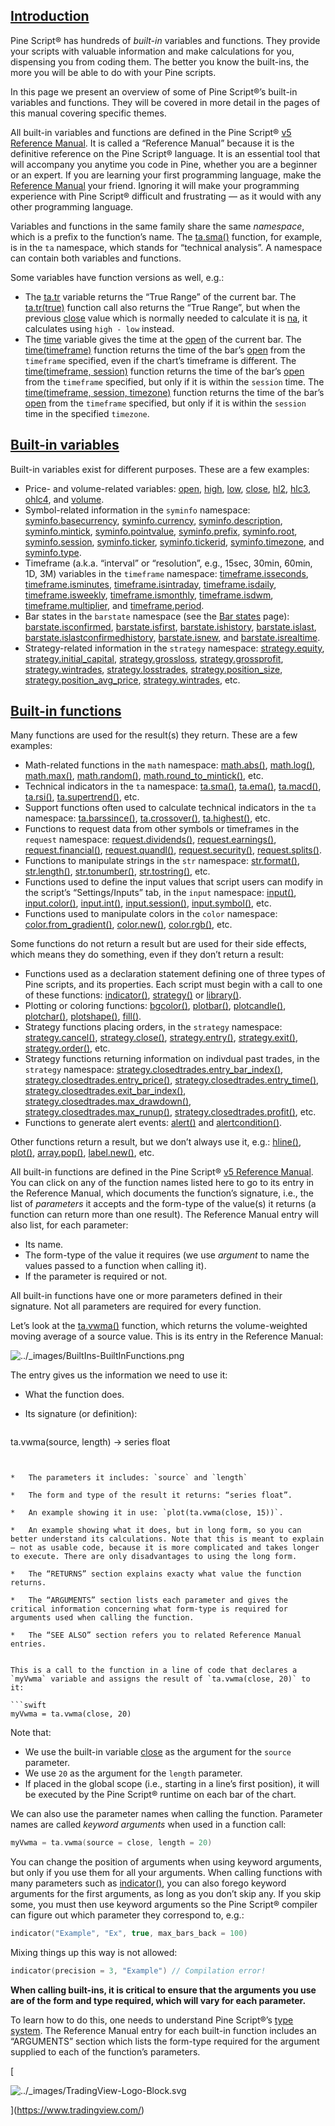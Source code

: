 [Introduction](#id1)
-------------------------------------------------------------------

Pine Script® has hundreds of _built-in_ variables and functions. They provide your scripts with valuable information and make calculations for you, dispensing you from coding them. The better you know the built-ins, the more you will be able to do with your Pine scripts.

In this page we present an overview of some of Pine Script®’s built-in variables and functions. They will be covered in more detail in the pages of this manual covering specific themes.

All built-in variables and functions are defined in the Pine Script® [v5 Reference Manual](https://www.tradingview.com/pine-script-reference/v5/). It is called a “Reference Manual” because it is the definitive reference on the Pine Script® language. It is an essential tool that will accompany you anytime you code in Pine, whether you are a beginner or an expert. If you are learning your first programming language, make the [Reference Manual](https://www.tradingview.com/pine-script-reference/v5/) your friend. Ignoring it will make your programming experience with Pine Script® difficult and frustrating — as it would with any other programming language.

Variables and functions in the same family share the same _namespace_, which is a prefix to the function’s name. The [ta.sma()](https://www.tradingview.com/pine-script-reference/v5/#fun_ta{dot}sma) function, for example, is in the `ta` namespace, which stands for “technical analysis”. A namespace can contain both variables and functions.

Some variables have function versions as well, e.g.:

*   The [ta.tr](https://www.tradingview.com/pine-script-reference/v5/#fun_ta{dot}tr) variable returns the “True Range” of the current bar. The [ta.tr(true)](https://www.tradingview.com/pine-script-reference/v5/#fun_ta{dot}tr) function call also returns the “True Range”, but when the previous [close](https://www.tradingview.com/pine-script-reference/v5/#var_close) value which is normally needed to calculate it is [na](https://www.tradingview.com/pine-script-reference/v5/#var_na), it calculates using `high - low` instead.
*   The [time](https://www.tradingview.com/pine-script-reference/v5/#var_time) variable gives the time at the [open](https://www.tradingview.com/pine-script-reference/v5/#var_open) of the current bar. The [time(timeframe)](https://www.tradingview.com/pine-script-reference/v5/#fun_time) function returns the time of the bar’s [open](https://www.tradingview.com/pine-script-reference/v5/#var_open) from the `timeframe` specified, even if the chart’s timeframe is different. The [time(timeframe, session)](https://www.tradingview.com/pine-script-reference/v5/#fun_time) function returns the time of the bar’s [open](https://www.tradingview.com/pine-script-reference/v5/#var_open) from the `timeframe` specified, but only if it is within the `session` time. The [time(timeframe, session, timezone)](https://www.tradingview.com/pine-script-reference/v5/#fun_time) function returns the time of the bar’s [open](https://www.tradingview.com/pine-script-reference/v5/#var_open) from the `timeframe` specified, but only if it is within the `session` time in the specified `timezone`.

[Built-in variables](#id2)
-------------------------------------------------------------------------------

Built-in variables exist for different purposes. These are a few examples:

*   Price- and volume-related variables: [open](https://www.tradingview.com/pine-script-reference/v5/#var_open), [high](https://www.tradingview.com/pine-script-reference/v5/#var_high), [low](https://www.tradingview.com/pine-script-reference/v5/#var_low), [close](https://www.tradingview.com/pine-script-reference/v5/#var_close), [hl2](https://www.tradingview.com/pine-script-reference/v5/#var_hl2), [hlc3](https://www.tradingview.com/pine-script-reference/v5/#var_hlc3), [ohlc4](https://www.tradingview.com/pine-script-reference/v5/#var_ohlc4), and [volume](https://www.tradingview.com/pine-script-reference/v5/#var_volume).
*   Symbol-related information in the `syminfo` namespace: [syminfo.basecurrency](https://www.tradingview.com/pine-script-reference/v5/#var_syminfo{dot}basecurrency), [syminfo.currency](https://www.tradingview.com/pine-script-reference/v5/#var_syminfo{dot}currency), [syminfo.description](https://www.tradingview.com/pine-script-reference/v5/#var_syminfo{dot}description), [syminfo.mintick](https://www.tradingview.com/pine-script-reference/v5/#var_syminfo{dot}mintick), [syminfo.pointvalue](https://www.tradingview.com/pine-script-reference/v5/#var_syminfo{dot}pointvalue), [syminfo.prefix](https://www.tradingview.com/pine-script-reference/v5/#var_syminfo{dot}prefix), [syminfo.root](https://www.tradingview.com/pine-script-reference/v5/#var_syminfo{dot}root), [syminfo.session](https://www.tradingview.com/pine-script-reference/v5/#var_syminfo{dot}session), [syminfo.ticker](https://www.tradingview.com/pine-script-reference/v5/#var_syminfo{dot}ticker), [syminfo.tickerid](https://www.tradingview.com/pine-script-reference/v5/#var_syminfo{dot}tickerid), [syminfo.timezone](https://www.tradingview.com/pine-script-reference/v5/#var_syminfo{dot}timezone), and [syminfo.type](https://www.tradingview.com/pine-script-reference/v5/#var_syminfo{dot}type).
*   Timeframe (a.k.a. “interval” or “resolution”, e.g., 15sec, 30min, 60min, 1D, 3M) variables in the `timeframe` namespace: [timeframe.isseconds](https://www.tradingview.com/pine-script-reference/v5/#var_timeframe{dot}isseconds), [timeframe.isminutes](https://www.tradingview.com/pine-script-reference/v5/#var_timeframe{dot}isminutes), [timeframe.isintraday](https://www.tradingview.com/pine-script-reference/v5/#var_timeframe{dot}isintraday), [timeframe.isdaily](https://www.tradingview.com/pine-script-reference/v5/#var_timeframe{dot}isdaily), [timeframe.isweekly](https://www.tradingview.com/pine-script-reference/v5/#var_timeframe{dot}isweekly), [timeframe.ismonthly](https://www.tradingview.com/pine-script-reference/v5/#var_timeframe{dot}ismonthly), [timeframe.isdwm](https://www.tradingview.com/pine-script-reference/v5/#var_timeframe{dot}isdwm), [timeframe.multiplier](https://www.tradingview.com/pine-script-reference/v5/#var_timeframe{dot}multiplier), and [timeframe.period](https://www.tradingview.com/pine-script-reference/v5/#var_timeframe{dot}period).
*   Bar states in the `barstate` namespace (see the [Bar states](concepts_Bar_states.html#pagebarstates) page): [barstate.isconfirmed](https://www.tradingview.com/pine-script-reference/v5/#var_barstate{dot}isconfirmed), [barstate.isfirst](https://www.tradingview.com/pine-script-reference/v5/#var_barstate{dot}isfirst), [barstate.ishistory](https://www.tradingview.com/pine-script-reference/v5/#var_barstate{dot}ishistory), [barstate.islast](https://www.tradingview.com/pine-script-reference/v5/#var_barstate{dot}islast), [barstate.islastconfirmedhistory](https://www.tradingview.com/pine-script-reference/v5/#var_barstate{dot}islastconfirmedhistory), [barstate.isnew](https://www.tradingview.com/pine-script-reference/v5/#var_barstate{dot}isnew), and [barstate.isrealtime](https://www.tradingview.com/pine-script-reference/v5/#var_barstate{dot}isrealtime).
*   Strategy-related information in the `strategy` namespace: [strategy.equity](https://www.tradingview.com/pine-script-reference/v5/#var_strategy{dot}equity), [strategy.initial\_capital](https://www.tradingview.com/pine-script-reference/v5/#var_strategy{dot}initial_capital), [strategy.grossloss](https://www.tradingview.com/pine-script-reference/v5/#var_strategy{dot}grossloss), [strategy.grossprofit](https://www.tradingview.com/pine-script-reference/v5/#var_strategy{dot}grossprofit), [strategy.wintrades](https://www.tradingview.com/pine-script-reference/v5/#var_strategy{dot}wintrades), [strategy.losstrades](https://www.tradingview.com/pine-script-reference/v5/#var_strategy{dot}losstrades), [strategy.position\_size](https://www.tradingview.com/pine-script-reference/v5/#var_strategy{dot}position_size), [strategy.position\_avg\_price](https://www.tradingview.com/pine-script-reference/v5/#var_strategy{dot}position_avg_price), [strategy.wintrades](https://www.tradingview.com/pine-script-reference/v5/#var_strategy{dot}wintrades), etc.

[Built-in functions](#id3)
-------------------------------------------------------------------------------

Many functions are used for the result(s) they return. These are a few examples:

*   Math-related functions in the `math` namespace: [math.abs()](https://www.tradingview.com/pine-script-reference/v5/#fun_math{dot}abs), [math.log()](https://www.tradingview.com/pine-script-reference/v5/#fun_math{dot}log), [math.max()](https://www.tradingview.com/pine-script-reference/v5/#fun_math{dot}max), [math.random()](https://www.tradingview.com/pine-script-reference/v5/#fun_math{dot}random), [math.round\_to\_mintick()](https://www.tradingview.com/pine-script-reference/v5/#fun_math{dot}round_to_mintick), etc.
*   Technical indicators in the `ta` namespace: [ta.sma()](https://www.tradingview.com/pine-script-reference/v5/#fun_ta{dot}sma), [ta.ema()](https://www.tradingview.com/pine-script-reference/v5/#fun_ta{dot}ema), [ta.macd()](https://www.tradingview.com/pine-script-reference/v5/#fun_ta{dot}macd), [ta.rsi()](https://www.tradingview.com/pine-script-reference/v5/#fun_ta{dot}rsi), [ta.supertrend()](https://www.tradingview.com/pine-script-reference/v5/#fun_ta{dot}supertrend), etc.
*   Support functions often used to calculate technical indicators in the `ta` namespace: [ta.barssince()](https://www.tradingview.com/pine-script-reference/v5/#fun_ta{dot}barssince), [ta.crossover()](https://www.tradingview.com/pine-script-reference/v5/#fun_ta{dot}crossover), [ta.highest()](https://www.tradingview.com/pine-script-reference/v5/#fun_ta{dot}highest), etc.
*   Functions to request data from other symbols or timeframes in the `request` namespace: [request.dividends()](https://www.tradingview.com/pine-script-reference/v5/#fun_request{dot}dividends), [request.earnings()](https://www.tradingview.com/pine-script-reference/v5/#fun_request{dot}earnings), [request.financial()](https://www.tradingview.com/pine-script-reference/v5/#fun_request{dot}financial), [request.quandl()](https://www.tradingview.com/pine-script-reference/v5/#fun_request{dot}quandl), [request.security()](https://www.tradingview.com/pine-script-reference/v5/#fun_request{dot}security), [request.splits()](https://www.tradingview.com/pine-script-reference/v5/#fun_request{dot}splits).
*   Functions to manipulate strings in the `str` namespace: [str.format()](https://www.tradingview.com/pine-script-reference/v5/#fun_str{dot}format), [str.length()](https://www.tradingview.com/pine-script-reference/v5/#fun_str{dot}length), [str.tonumber()](https://www.tradingview.com/pine-script-reference/v5/#fun_str{dot}tonumber), [str.tostring()](https://www.tradingview.com/pine-script-reference/v5/#fun_str{dot}tostring), etc.
*   Functions used to define the input values that script users can modify in the script’s “Settings/Inputs” tab, in the `input` namespace: [input()](https://www.tradingview.com/pine-script-reference/v5/#fun_input), [input.color()](https://www.tradingview.com/pine-script-reference/v5/#fun_input{dot}color), [input.int()](https://www.tradingview.com/pine-script-reference/v5/#fun_input{dot}int), [input.session()](https://www.tradingview.com/pine-script-reference/v5/#fun_input{dot}session), [input.symbol()](https://www.tradingview.com/pine-script-reference/v5/#fun_input{dot}symbol), etc.
*   Functions used to manipulate colors in the `color` namespace: [color.from\_gradient()](https://www.tradingview.com/pine-script-reference/v5/#fun_color{dot}from_gradient), [color.new()](https://www.tradingview.com/pine-script-reference/v5/#fun_color{dot}rgb), [color.rgb()](https://www.tradingview.com/pine-script-reference/v5/#fun_color{dot}new), etc.

Some functions do not return a result but are used for their side effects, which means they do something, even if they don’t return a result:

*   Functions used as a declaration statement defining one of three types of Pine scripts, and its properties. Each script must begin with a call to one of these functions: [indicator()](https://www.tradingview.com/pine-script-reference/v5/#fun_indicator), [strategy()](https://www.tradingview.com/pine-script-reference/v5/#fun_strategy) or [library()](https://www.tradingview.com/pine-script-reference/v5/#fun_library).
*   Plotting or coloring functions: [bgcolor()](https://www.tradingview.com/pine-script-reference/v5/#fun_bgcolor), [plotbar()](https://www.tradingview.com/pine-script-reference/v5/#fun_plotbar), [plotcandle()](https://www.tradingview.com/pine-script-reference/v5/#fun_plotcandle), [plotchar()](https://www.tradingview.com/pine-script-reference/v5/#fun_plotchar), [plotshape()](https://www.tradingview.com/pine-script-reference/v5/#fun_plotshape), [fill()](https://www.tradingview.com/pine-script-reference/v5/#fun_fill).
*   Strategy functions placing orders, in the `strategy` namespace: [strategy.cancel()](https://www.tradingview.com/pine-script-reference/v5/#fun_strategy{dot}cancel), [strategy.close()](https://www.tradingview.com/pine-script-reference/v5/#fun_strategy{dot}close), [strategy.entry()](https://www.tradingview.com/pine-script-reference/v5/#fun_strategy{dot}entry), [strategy.exit()](https://www.tradingview.com/pine-script-reference/v5/#fun_strategy{dot}exit), [strategy.order()](https://www.tradingview.com/pine-script-reference/v5/#fun_strategy{dot}order), etc.
*   Strategy functions returning information on indivdual past trades, in the `strategy` namespace: [strategy.closedtrades.entry\_bar\_index()](https://www.tradingview.com/pine-script-reference/v5/#fun_strategy{dot}closedtrades{dot}entry_bar_index), [strategy.closedtrades.entry\_price()](https://www.tradingview.com/pine-script-reference/v5/#fun_strategy{dot}closedtrades{dot}entry_price), [strategy.closedtrades.entry\_time()](https://www.tradingview.com/pine-script-reference/v5/#fun_strategy{dot}closedtrades{dot}entry_time), [strategy.closedtrades.exit\_bar\_index()](https://www.tradingview.com/pine-script-reference/v5/#fun_strategy{dot}closedtrades{dot}exit_bar_index), [strategy.closedtrades.max\_drawdown()](https://www.tradingview.com/pine-script-reference/v5/#fun_strategy{dot}closedtrades{dot}max_drawdown), [strategy.closedtrades.max\_runup()](https://www.tradingview.com/pine-script-reference/v5/#fun_strategy{dot}closedtrades{dot}max_runup), [strategy.closedtrades.profit()](https://www.tradingview.com/pine-script-reference/v5/#fun_strategy{dot}closedtrades{dot}profit), etc.
*   Functions to generate alert events: [alert()](https://www.tradingview.com/pine-script-reference/v5/#fun_alert) and [alertcondition()](https://www.tradingview.com/pine-script-reference/v5/#fun_alertcondition).

Other functions return a result, but we don’t always use it, e.g.: [hline()](https://www.tradingview.com/pine-script-reference/v5/#fun_hline), [plot()](https://www.tradingview.com/pine-script-reference/v5/#fun_plot), [array.pop()](https://www.tradingview.com/pine-script-reference/v5/#fun_array{dot}pop), [label.new()](https://www.tradingview.com/pine-script-reference/v5/#fun_label{dot}new), etc.

All built-in functions are defined in the Pine Script® [v5 Reference Manual](https://www.tradingview.com/pine-script-reference/v5/). You can click on any of the function names listed here to go to its entry in the Reference Manual, which documents the function’s signature, i.e., the list of _parameters_ it accepts and the form-type of the value(s) it returns (a function can return more than one result). The Reference Manual entry will also list, for each parameter:

*   Its name.
*   The form-type of the value it requires (we use _argument_ to name the values passed to a function when calling it).
*   If the parameter is required or not.

All built-in functions have one or more parameters defined in their signature. Not all parameters are required for every function.

Let’s look at the [ta.vwma()](https://www.tradingview.com/pine-script-reference/v5/#fun_ta{dot}vwma) function, which returns the volume-weighted moving average of a source value. This is its entry in the Reference Manual:

![../_images/BuiltIns-BuiltInFunctions.png](https://tradingview.com/pine-script-docs/en/v5/_images/BuiltIns-BuiltInFunctions.png)

The entry gives us the information we need to use it:

*   What the function does.

*   Its signature (or definition):

    ```swift
ta.vwma(source, length) → series float

```


*   The parameters it includes: `source` and `length`

*   The form and type of the result it returns: “series float”.

*   An example showing it in use: `plot(ta.vwma(close, 15))`.

*   An example showing what it does, but in long form, so you can better understand its calculations. Note that this is meant to explain — not as usable code, because it is more complicated and takes longer to execute. There are only disadvantages to using the long form.

*   The “RETURNS” section explains exacty what value the function returns.

*   The “ARGUMENTS” section lists each parameter and gives the critical information concerning what form-type is required for arguments used when calling the function.

*   The “SEE ALSO” section refers you to related Reference Manual entries.


This is a call to the function in a line of code that declares a `myVwma` variable and assigns the result of `ta.vwma(close, 20)` to it:

```swift
myVwma = ta.vwma(close, 20)

```


Note that:

*   We use the built-in variable [close](https://www.tradingview.com/pine-script-reference/v5/#var_close) as the argument for the `source` parameter.
*   We use `20` as the argument for the `length` parameter.
*   If placed in the global scope (i.e., starting in a line’s first position), it will be executed by the Pine Script® runtime on each bar of the chart.

We can also use the parameter names when calling the function. Parameter names are called _keyword arguments_ when used in a function call:

```swift
myVwma = ta.vwma(source = close, length = 20)

```


You can change the position of arguments when using keyword arguments, but only if you use them for all your arguments. When calling functions with many parameters such as [indicator()](https://www.tradingview.com/pine-script-reference/v5/#fun_indicator), you can also forego keyword arguments for the first arguments, as long as you don’t skip any. If you skip some, you must then use keyword arguments so the Pine Script® compiler can figure out which parameter they correspond to, e.g.:

```swift
indicator("Example", "Ex", true, max_bars_back = 100)

```


Mixing things up this way is not allowed:

```swift
indicator(precision = 3, "Example") // Compilation error!

```


**When calling built-ins, it is critical to ensure that the arguments you use are of the form and type required, which will vary for each parameter.**

To learn how to do this, one needs to understand Pine Script®’s [type system](language/Type_system.html#pagetypesystem). The Reference Manual entry for each built-in function includes an “ARGUMENTS” section which lists the form-type required for the argument supplied to each of the function’s parameters.

[

![../_images/TradingView-Logo-Block.svg](https://tradingview.com/pine-script-docs/en/v5/_images/TradingView-Logo-Block.svg)

](https://www.tradingview.com/)
